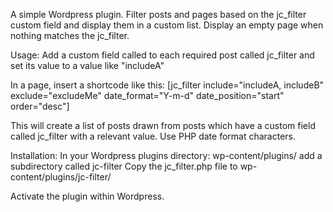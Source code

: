A simple Wordpress plugin. Filter posts and pages based on the jc_filter custom field and display them in a custom list. Display an empty page when nothing matches the jc_filter. 

Usage:
Add a custom field called to each required post called jc_filter and set its value to a value like "includeA"

In a page, insert a shortcode like this:
[jc_filter include="includeA, includeB" exclude="excludeMe" date_format="Y-m-d" date_position="start" order="desc"]

This will create a list of posts drawn from posts which have a custom field called jc_filter with a relevant value. Use PHP date format characters.

Installation:
In your Wordpress plugins directory: wp-content/plugins/ add a subdirectory called jc-filter
Copy the jc_filter.php file to wp-content/plugins/jc-filter/

Activate the plugin within Wordpress.
